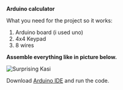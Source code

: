 **Arduino calculator**

What you need for the project so it works:
1. Arduino board (i used uno)
2. 4x4 Keypad
3. 8 wires



**Assemble everything like in picture below.**

![Surprising Kasi](https://github.com/Yodakole1/arduino_calculator/assets/119262845/bf492aa0-5b2f-4a08-94dc-73307c04fc7f)




Download [Arduino IDE](https://www.arduino.cc/en/software) and run the code.

